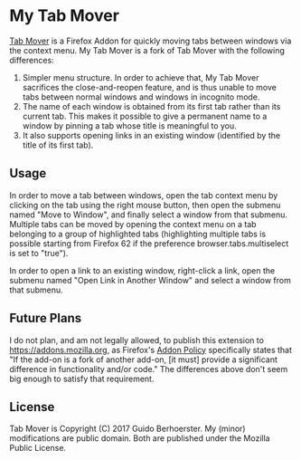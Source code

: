 # My Tab Mover

[Tab Mover](https://addons.mozilla.org/en-CA/firefox/addon/tab-mover/) is a
Firefox Addon for quickly moving tabs between windows via the context menu. My
Tab Mover is a fork of Tab Mover with the following differences:

1.  Simpler menu structure. In order to achieve that, My Tab Mover sacrifices
    the close-and-reopen feature, and is thus unable to move tabs between
    normal windows and windows in incognito mode.
2.  The name of each window is obtained from its first tab rather than its
    current tab. This makes it possible to give a permanent name to a window by
    pinning a tab whose title is meaningful to you.
3.  It also supports opening links in an existing window (identified by the
    title of its first tab).


## Usage

In order to move a tab between windows, open the tab context menu by clicking
on the tab using the right mouse button, then open the submenu named
"Move to Window", and finally select a window from that submenu. Multiple tabs
can be moved by opening the context menu on a tab belonging to a group of
highlighted tabs (highlighting multiple tabs is possible starting from Firefox
62 if the preference browser.tabs.multiselect is set to "true").

In order to open a link to an existing window, right-click a link, open the
submenu named "Open Link in Another Window" and select a window from that
submenu.


## Future Plans

I do not plan, and am not legally allowed, to publish this extension to
https://addons.mozilla.org, as Firefox's [Addon Policy](https://extensionworkshop.com/documentation/publish/add-on-policies/)
specifically states that "If the add-on is a fork of another add-on, [it must]
provide a significant difference in functionality and/or code." The differences
above don't seem big enough to satisfy that requirement.


## License

Tab Mover is Copyright (C) 2017 Guido Berhoerster. My (minor) modifications are
public domain. Both are published under the Mozilla Public License.
